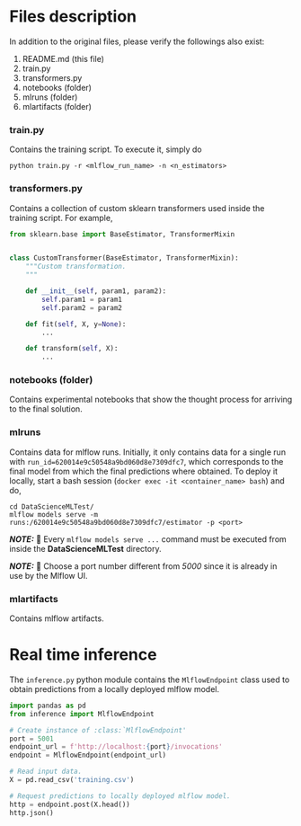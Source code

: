 # Files description

In addition to the original files, please verify the followings
also exist:

1. README.md (this file)
2. train.py
3. transformers.py
4. notebooks (folder)
5. mlruns (folder)
5. mlartifacts (folder)

### train.py

Contains the training script. To execute it, simply do

````
python train.py -r <mlflow_run_name> -n <n_estimators>
````

### transformers.py

Contains a collection of custom sklearn transformers used inside the
training script. For example,

```python
from sklearn.base import BaseEstimator, TransformerMixin


class CustomTransformer(BaseEstimator, TransformerMixin):
    """Custom transformation.
    """

    def __init__(self, param1, param2):
        self.param1 = param1
        self.param2 = param2

    def fit(self, X, y=None):
        ...

    def transform(self, X):
        ...
```

### notebooks (folder)

Contains experimental notebooks that show the thought process for arriving to
the final solution.

### mlruns

Contains data for mlflow runs. Initially, it only contains data for a single
run with ``run_id=620014e9c50548a9bd060d8e7309dfc7``, which corresponds to
the final model from which the final predictions where obtained.
To deploy it locally, start a bash session 
(``docker exec -it <container_name> bash``) and do,

````
cd DataScienceMLTest/
mlflow models serve -m runs:/620014e9c50548a9bd060d8e7309dfc7/estimator -p <port>
````
**_NOTE:_** 📝  Every ``mlflow models serve ...`` command must be executed from 
inside the **DataScienceMLTest** directory.

**_NOTE:_** 📝  Choose a port number different from *5000* since it is already 
in use by the Mlflow UI.


### mlartifacts

Contains mlflow artifacts.

# Real time inference
The `inference.py` python module contains the `MlflowEndpoint` class used to
obtain predictions from a locally deployed mlflow model.

```python
import pandas as pd
from inference import MlflowEndpoint

# Create instance of :class:`MlflowEndpoint'
port = 5001
endpoint_url = f'http://localhost:{port}/invocations'
endpoint = MlflowEndpoint(endpoint_url)

# Read input data.
X = pd.read_csv('training.csv')

# Request predictions to locally deployed mlflow model.
http = endpoint.post(X.head())
http.json()
```














